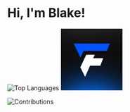 # Hi, I'm Blake!







![Top Languages](https://github-readme-stats.vercel.app/api/top-langs/?username=blakeayye&layout=compact)
    <img src="fiveforge_avatar.png" alt="Fiveforge Studios" width="140" /> 

![Contributions](https://github-readme-streak-stats.herokuapp.com/?user=blakeayye&theme=radical)

